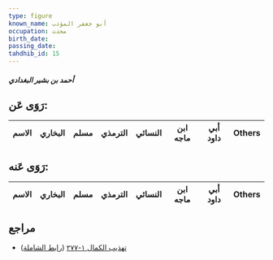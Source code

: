 ```yaml
---
type: figure
known_name: أبو جعفر المؤدب
occupation: محدث
birth_date:
passing_date:
tahdhib_id: 15
---
```

##### أحمد بن بشير البغدادي

## رَوَى عَن:
| الاسم | البخاري | مسلم | الترمذي | النسائي | ابن ماجه | أبي داود | Others |
| ----- | ------- | ---- | ------- | ------- | -------- | -------- | ------ |
## رَوَى عَنه:
| الاسم | البخاري | مسلم | الترمذي | النسائي | ابن ماجه | أبي داود | Others |
| ----- | ------- | ---- | ------- | ------- | -------- | -------- | ------ |
## مراجع
- [تهذيب الكمال ١-٢٧٧](obsidian://open?vault=Tahdhib-al-Kamal&file=Figures/١٥-أحمد%20بن%20بشير%20البغدادي) ([رابط الشاملة](https://shamela.ws/book/3722/276))